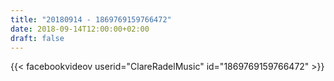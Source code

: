 ```yaml
---
title: "20180914 - 1869769159766472"
date: 2018-09-14T12:00:00+02:00
draft: false
---
```


{{< facebookvideov userid="ClareRadelMusic" id="1869769159766472" >}}